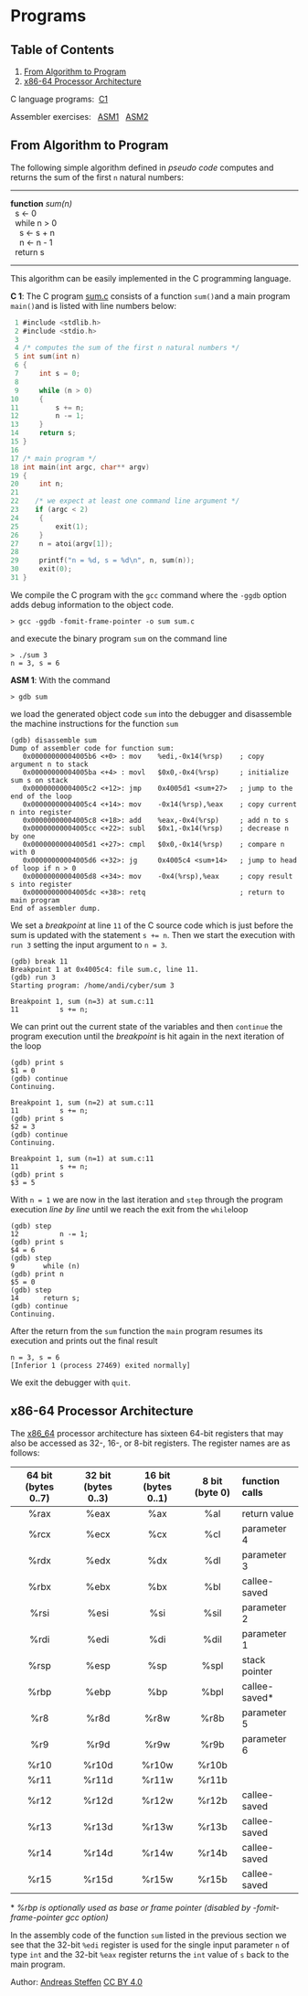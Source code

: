 # Programs

## Table of Contents
1. [From Algorithm to Program](#section1)
2. [x86-64 Processor Architecture](#section2)

C language programs: &nbsp;[C1](#c1)

Assembler exercises: &nbsp; [ASM1](#asm1) &nbsp; [ASM2](#asm2)

## From Algorithm to Program <a name="section1"></a>

The following simple algorithm defined in *pseudo code*  computes and returns the sum of the first `n` natural numbers:

---
**function** *sum(n)*  
 &nbsp; s &#8592; 0  
 &nbsp; while n > 0  
 &nbsp; &nbsp;  s &#8592; s + n  
 &nbsp; &nbsp;  n &#8592; n - 1  
 &nbsp; return s

---
This algorithm can be easily implemented in the C programming language.

**C 1**: <a name="c1"></a> The C program [sum.c](sum.c) consists of a function `sum()`and a main program `main()`and is listed with line numbers below:

```C
 1 #include <stdlib.h>
 2 #include <stdio.h>
 3
 4 /* computes the sum of the first n natural numbers */
 5 int sum(int n)
 6 {
 7     int s = 0;
 8
 9     while (n > 0)
10     {
11         s += n;
12         n -= 1;
13     }
14     return s;
15 }
16
17 /* main program */
18 int main(int argc, char** argv)
19 {
20     int n;
21
22    /* we expect at least one command line argument */
23    if (argc < 2)
24     {
25         exit(1);
26     }
27     n = atoi(argv[1]);
28
29     printf("n = %d, s = %d\n", n, sum(n));
30     exit(0);
31 }
```
We compile the C program with the `gcc` command where the `-ggdb` option adds debug information to the object code.
```console
> gcc -ggdb -fomit-frame-pointer -o sum sum.c
```
and execute the binary program `sum` on the command line
```console
> ./sum 3
n = 3, s = 6
```
**ASM 1**: <a name="asm1"></a>With the command 
```console
> gdb sum
```
we load the generated object code `sum` into the debugger and disassemble the machine instructions for the function `sum`
```assembly
(gdb) disassemble sum
Dump of assembler code for function sum:
   0x00000000004005b6 <+0> : mov    %edi,-0x14(%rsp)    ; copy argument n to stack
   0x00000000004005ba <+4> : movl   $0x0,-0x4(%rsp)     ; initialize sum s on stack
   0x00000000004005c2 <+12>: jmp    0x4005d1 <sum+27>   ; jump to the end of the loop
   0x00000000004005c4 <+14>: mov    -0x14(%rsp),%eax    ; copy current n into register
   0x00000000004005c8 <+18>: add    %eax,-0x4(%rsp)     ; add n to s
   0x00000000004005cc <+22>: subl   $0x1,-0x14(%rsp)    ; decrease n by one
   0x00000000004005d1 <+27>: cmpl   $0x0,-0x14(%rsp)    ; compare n with 0
   0x00000000004005d6 <+32>: jg     0x4005c4 <sum+14>   ; jump to head of loop if n > 0
   0x00000000004005d8 <+34>: mov    -0x4(%rsp),%eax     ; copy result s into register
   0x00000000004005dc <+38>: retq                       ; return to main program
End of assembler dump.
```
We set a *breakpoint* at line `11` of the C source code which is just before the sum is updated with the statement `s += n`. Then we start the execution with `run 3` setting the input argument to `n = 3`.
```assembly
(gdb) break 11
Breakpoint 1 at 0x4005c4: file sum.c, line 11.
(gdb) run 3
Starting program: /home/andi/cyber/sum 3

Breakpoint 1, sum (n=3) at sum.c:11
11	        s += n;
```
We can print out the current state of the variables and then `continue` the program execution until the *breakpoint* is hit again in the next iteration of the loop
```assembly
(gdb) print s
$1 = 0
(gdb) continue
Continuing.

Breakpoint 1, sum (n=2) at sum.c:11
11	        s += n;
(gdb) print s
$2 = 3
(gdb) continue
Continuing.

Breakpoint 1, sum (n=1) at sum.c:11
11	        s += n;
(gdb) print s
$3 = 5
```
With `n = 1` we are now in the last iteration and `step` through the program execution *line by line* until we reach the exit from the `while`loop
```assembly
(gdb) step
12	        n -= 1;
(gdb) print s
$4 = 6
(gdb) step
9	    while (n)
(gdb) print n
$5 = 0
(gdb) step
14	    return s;
(gdb) continue
Continuing.
```
After the return from the `sum` function  the `main` program resumes its execution and prints out the final result
```assembly
n = 3, s = 6
[Inferior 1 (process 27469) exited normally]
```
We exit the debugger with `quit`.

##  x86-64 Processor Architecture <a name="section2"></a>

The  [x86_64][X86_CS] processor architecture has sixteen 64-bit registers that may also be accessed as 32-, 16-, or 8-bit registers. The register names are as follows:

|64 bit (bytes 0..7)|32 bit (bytes 0..3)|16 bit (bytes 0..1)|8 bit (byte 0)|function calls|
|:-----:|:-----:|:-----:|:-----:|:-------------|
| %rax  | %eax  | %ax   | %al   | return value |
| %rcx  | %ecx  | %cx   | %cl   | parameter 4  |
| %rdx  | %edx  | %dx   | %dl   | parameter 3  |
| %rbx  | %ebx  | %bx   | %bl   | callee-saved |
| %rsi  | %esi  | %si   | %sil  | parameter 2  |
| %rdi  | %edi  | %di   | %dil  | parameter 1  |
| %rsp  | %esp  | %sp   | %spl  | stack pointer |
| %rbp  | %ebp  | %bp   | %bpl  | callee-saved* |
| %r8   | %r8d  | %r8w  | %r8b  | parameter 5  |
| %r9   | %r9d  | %r9w  | %r9b  | parameter 6  |
| %r10  | %r10d | %r10w | %r10b |              |
| %r11  | %r11d | %r11w | %r11b |              |
| %r12  | %r12d | %r12w | %r12b | callee-saved |
| %r13  | %r13d | %r13w | %r13b | callee-saved |
| %r14  | %r14d | %r14w | %r14b | callee-saved |
| %r15  | %r15d | %r15w | %r15b | callee-saved |

\* *%rbp is optionally used as base or frame pointer (disabled by -fomit-frame-pointer gcc option)*

In the assembly code of the function `sum` listed in the previous section we see that the 32-bit `%edi` register is used for the single input parameter `n`  of type `int` and the 32-bit `%eax` register returns the `int` value of `s` back to the main program.

[X86_CS]: https://cs.brown.edu/courses/cs033/docs/guides/x64_cheatsheet.pdf

Author:  [Andreas Steffen][AS] [CC BY 4.0][CC]

[AS]: mailto:andreas.steffen@strongsec.net
[CC]: http://creativecommons.org/licenses/by/4.0/
